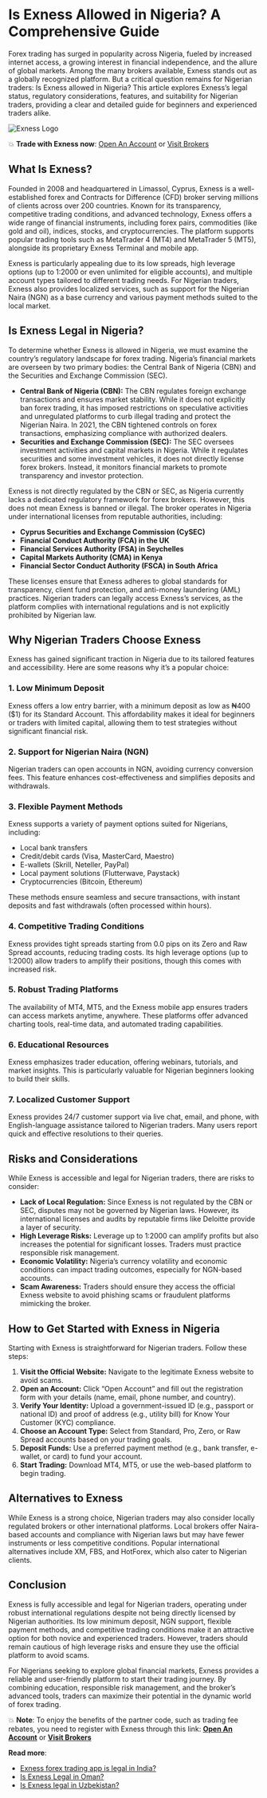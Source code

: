 # Is Exness Allowed in Nigeria? A Comprehensive Guide

Forex trading has surged in popularity across Nigeria, fueled by increased internet access, a growing interest in financial independence, and the allure of global markets. Among the many brokers available, Exness stands out as a globally recognized platform. But a critical question remains for Nigerian traders: Is Exness allowed in Nigeria? This article explores Exness’s legal status, regulatory considerations, features, and suitability for Nigerian traders, providing a clear and detailed guide for beginners and experienced traders alike.

![Exness Logo](https://d3dpet1g0ty5ed.cloudfront.net/EN_Spreads_Pay_20less_20keep_20more_2_4_Google_800x800.jpg)

💥 **Trade with Exness now**: [Open An Account](https://one.exnesstrack.org/boarding/sign-up/a/89rj8di4n7) or [Visit Brokers](https://one.exnesstrack.org/a/89rj8di4n7)

## What Is Exness?

Founded in 2008 and headquartered in Limassol, Cyprus, Exness is a well-established forex and Contracts for Difference (CFD) broker serving millions of clients across over 200 countries. Known for its transparency, competitive trading conditions, and advanced technology, Exness offers a wide range of financial instruments, including forex pairs, commodities (like gold and oil), indices, stocks, and cryptocurrencies. The platform supports popular trading tools such as MetaTrader 4 (MT4) and MetaTrader 5 (MT5), alongside its proprietary Exness Terminal and mobile app.

Exness is particularly appealing due to its low spreads, high leverage options (up to 1:2000 or even unlimited for eligible accounts), and multiple account types tailored to different trading needs. For Nigerian traders, Exness also provides localized services, such as support for the Nigerian Naira (NGN) as a base currency and various payment methods suited to the local market.

## Is Exness Legal in Nigeria?

To determine whether Exness is allowed in Nigeria, we must examine the country’s regulatory landscape for forex trading. Nigeria’s financial markets are overseen by two primary bodies: the Central Bank of Nigeria (CBN) and the Securities and Exchange Commission (SEC).

- **Central Bank of Nigeria (CBN):** The CBN regulates foreign exchange transactions and ensures market stability. While it does not explicitly ban forex trading, it has imposed restrictions on speculative activities and unregulated platforms to curb illegal trading and protect the Nigerian Naira. In 2021, the CBN tightened controls on forex transactions, emphasizing compliance with authorized dealers.
- **Securities and Exchange Commission (SEC):** The SEC oversees investment activities and capital markets in Nigeria. While it regulates securities and some investment vehicles, it does not directly license forex brokers. Instead, it monitors financial markets to promote transparency and investor protection.

Exness is not directly regulated by the CBN or SEC, as Nigeria currently lacks a dedicated regulatory framework for forex brokers. However, this does not mean Exness is banned or illegal. The broker operates in Nigeria under international licenses from reputable authorities, including:

- **Cyprus Securities and Exchange Commission (CySEC)**
- **Financial Conduct Authority (FCA) in the UK**
- **Financial Services Authority (FSA) in Seychelles**
- **Capital Markets Authority (CMA) in Kenya**
- **Financial Sector Conduct Authority (FSCA) in South Africa**

These licenses ensure that Exness adheres to global standards for transparency, client fund protection, and anti-money laundering (AML) practices. Nigerian traders can legally access Exness’s services, as the platform complies with international regulations and is not explicitly prohibited by Nigerian law.

## Why Nigerian Traders Choose Exness

Exness has gained significant traction in Nigeria due to its tailored features and accessibility. Here are some reasons why it’s a popular choice:

### 1. Low Minimum Deposit
Exness offers a low entry barrier, with a minimum deposit as low as ₦400 ($1) for its Standard Account. This affordability makes it ideal for beginners or traders with limited capital, allowing them to test strategies without significant financial risk.

### 2. Support for Nigerian Naira (NGN)
Nigerian traders can open accounts in NGN, avoiding currency conversion fees. This feature enhances cost-effectiveness and simplifies deposits and withdrawals.

### 3. Flexible Payment Methods
Exness supports a variety of payment options suited for Nigerians, including:
- Local bank transfers
- Credit/debit cards (Visa, MasterCard, Maestro)
- E-wallets (Skrill, Neteller, PayPal)
- Local payment solutions (Flutterwave, Paystack)
- Cryptocurrencies (Bitcoin, Ethereum)

These methods ensure seamless and secure transactions, with instant deposits and fast withdrawals (often processed within hours).

### 4. Competitive Trading Conditions
Exness provides tight spreads starting from 0.0 pips on its Zero and Raw Spread accounts, reducing trading costs. Its high leverage options (up to 1:2000) allow traders to amplify their positions, though this comes with increased risk.

### 5. Robust Trading Platforms
The availability of MT4, MT5, and the Exness mobile app ensures traders can access markets anytime, anywhere. These platforms offer advanced charting tools, real-time data, and automated trading capabilities.

### 6. Educational Resources
Exness emphasizes trader education, offering webinars, tutorials, and market insights. This is particularly valuable for Nigerian beginners looking to build their skills.

### 7. Localized Customer Support
Exness provides 24/7 customer support via live chat, email, and phone, with English-language assistance tailored to Nigerian traders. Many users report quick and effective resolutions to their queries.

## Risks and Considerations

While Exness is accessible and legal for Nigerian traders, there are risks to consider:

- **Lack of Local Regulation:** Since Exness is not regulated by the CBN or SEC, disputes may not be governed by Nigerian laws. However, its international licenses and audits by reputable firms like Deloitte provide a layer of security.
- **High Leverage Risks:** Leverage up to 1:2000 can amplify profits but also increases the potential for significant losses. Traders must practice responsible risk management.
- **Economic Volatility:** Nigeria’s currency volatility and economic conditions can impact trading outcomes, especially for NGN-based accounts.
- **Scam Awareness:** Traders should ensure they access the official Exness website to avoid phishing scams or fraudulent platforms mimicking the broker.

## How to Get Started with Exness in Nigeria

Starting with Exness is straightforward for Nigerian traders. Follow these steps:

1. **Visit the Official Website:** Navigate to the legitimate Exness website to avoid scams.
2. **Open an Account:** Click “Open Account” and fill out the registration form with your details (name, email, phone number, and country).
3. **Verify Your Identity:** Upload a government-issued ID (e.g., passport or national ID) and proof of address (e.g., utility bill) for Know Your Customer (KYC) compliance.
4. **Choose an Account Type:** Select from Standard, Pro, Zero, or Raw Spread accounts based on your trading goals.
5. **Deposit Funds:** Use a preferred payment method (e.g., bank transfer, e-wallet, or card) to fund your account.
6. **Start Trading:** Download MT4, MT5, or use the web-based platform to begin trading.

## Alternatives to Exness

While Exness is a strong choice, Nigerian traders may also consider locally regulated brokers or other international platforms. Local brokers offer Naira-based accounts and compliance with Nigerian laws but may have fewer instruments or less competitive conditions. Popular international alternatives include XM, FBS, and HotForex, which also cater to Nigerian clients.

## Conclusion

Exness is fully accessible and legal for Nigerian traders, operating under robust international regulations despite not being directly licensed by Nigerian authorities. Its low minimum deposit, NGN support, flexible payment methods, and competitive trading conditions make it an attractive option for both novice and experienced traders. However, traders should remain cautious of high leverage risks and ensure they use the official platform to avoid scams.

For Nigerians seeking to explore global financial markets, Exness provides a reliable and user-friendly platform to start their trading journey. By combining education, responsible risk management, and the broker’s advanced tools, traders can maximize their potential in the dynamic world of forex trading.

💥 **Note**: To enjoy the benefits of the partner code, such as trading fee rebates, you need to register with Exness through this link: **[Open An Account](https://one.exnesstrack.org/boarding/sign-up/a/89rj8di4n7)** or **[Visit Brokers](https://one.exnesstrack.org/a/89rj8di4n7)**

**Read more**:
- [Exness forex trading app is legal in India?](https://github.com/AlexMic9/Exness/blob/main/Exness%20forex%20trading%20app%20is%20legal%20in%20India%3F.md)
- [Is Exness Legal in Oman?](https://github.com/AlexMic9/Exness/blob/main/Is%20Exness%20Legal%20in%20Oman%3F%20A%20Comprehensive%20Guide%20for%20Traders.md)
- [Is Exness legal in Uzbekistan?](https://github.com/AlexMic9/Exness/blob/main/Is%20Exness%20Legal%20in%20Uzbekistan%3F%20A%20Comprehensive%20Review.md)
